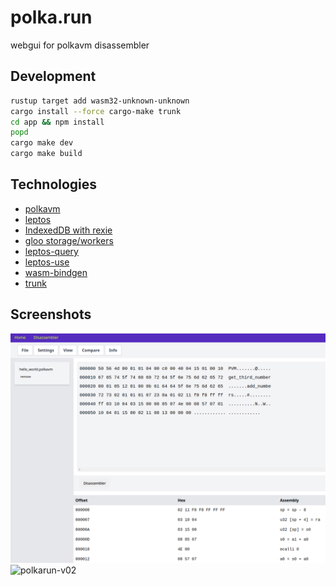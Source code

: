# polka.run

webgui for polkavm disassembler

## Development

```bash
rustup target add wasm32-unknown-unknown
cargo install --force cargo-make trunk
cd app && npm install
popd
cargo make dev
cargo make build
```

## Technologies
- [polkavm](https://github.com/koute/polkavm)
- [leptos](https://github.com/leptos-rs/leptos)
- [IndexedDB with rexie](https://crates.io/crates/rexie)
- [gloo storage/workers](https://crates.io/crates/gloo-storage)
- [leptos-query](https://github.com/nicoburniske/leptos_query/tree/main/examples)
- [leptos-use](https://github.com/Synphonyte/leptos-use/tree/main/examples)
- [wasm-bindgen](https://github.com/rustwasm/wasm-bindgen/tree/main/examples)
- [trunk](https://github.com/thedodd/trunk)

## Screenshots
![polkarun-v04](https://github.com/rotkonetworks/polka.run/blob/master/app/public/images/polkarun-v04.png?raw=true)
![polkarun-v02](https://github.com/rotkonetworks/polka.run/assets/15621959/8234fc88-acae-4999-8c68-5a99e0b3cc58)
